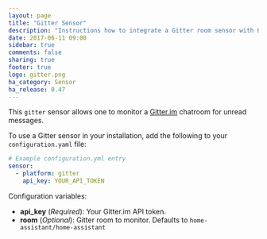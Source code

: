 ```yaml
---
layout: page
title: "Gitter Sensor"
description: "Instructions how to integrate a Gitter room sensor with Home Assistant"
date: 2017-06-11 09:00
sidebar: true
comments: false
sharing: true
footer: true
logo: gitter.png
ha_category: Sensor
ha_release: 0.47
---
```



This `gitter` sensor allows one to monitor a [Gitter.im](https://gitter.im) chatroom for unread messages.

To use a Gitter sensor in your installation, add the following to your `configuration.yaml` file:

```yaml
# Example configuration.yml entry
sensor:
  - platform: gitter
    api_key: YOUR_API_TOKEN
```

Configuration variables:

- **api_key** (*Required*): Your Gitter.im API token.
- **room** (*Optional*): Gitter room to monitor. Defaults to `home-assistant/home-assistant`

